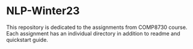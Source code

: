 # NLP-Winter23
This repository is dedicated to the assignments from COMP8730 course. Each assignment has an individual directory in addition to readme and quickstart guide.
